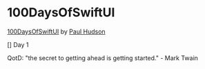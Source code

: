 # 100DaysOfSwiftUI

[100DaysOfSwiftUI](https://www.hackingwithswift.com/100/swiftui) by [Paul Hudson](https://twitter.com/twostraws)

[] Day 1

QotD: "the secret to getting ahead is getting started." - Mark Twain

